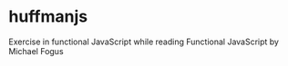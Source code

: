 huffmanjs
=========

Exercise in functional JavaScript while reading Functional JavaScript by Michael Fogus
